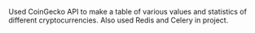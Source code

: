 Used CoinGecko API to make a table of various values and statistics of different cryptocurrencies.
Also used Redis and Celery in project.
